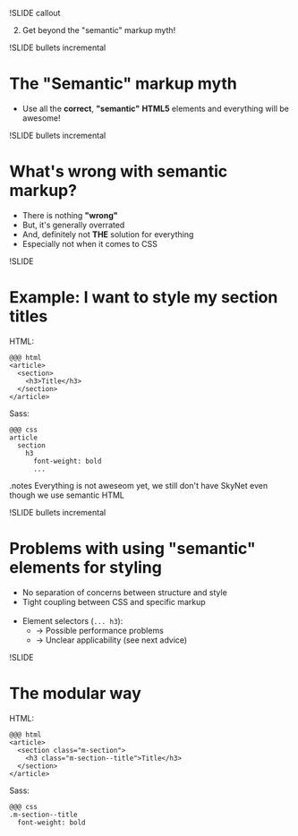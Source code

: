 !SLIDE callout

2) Get beyond the "semantic" markup myth!


!SLIDE bullets incremental

# The "Semantic" markup myth #

* Use all the **correct**, **"semantic"** **HTML5** elements and everything will be awesome!


!SLIDE bullets incremental

# What's wrong with semantic markup? #

* There is nothing __"wrong"__
* But, it's generally overrated
* And, definitely not **THE** solution for everything
* Especially not when it comes to CSS


!SLIDE

# Example: I want to style my section titles #

HTML:

    @@@ html
    <article>
      <section>
        <h3>Title</h3>
      </section>
    </article>

Sass:

    @@@ css
    article
      section
        h3
          font-weight: bold
          ...

.notes Everything is not aweseom yet,  we still don't have SkyNet even though we use semantic HTML


!SLIDE bullets incremental

# Problems with using "semantic" elements for styling #

* No separation of concerns between structure and style
* Tight coupling between CSS and specific markup<br /><br />
* Element selectors (<code>... h3</code>):
  - -> Possible performance problems
  - -> Unclear applicability (see next advice)


!SLIDE

# The modular way #

HTML:

    @@@ html
    <article>
      <section class="m-section">
        <h3 class="m-section--title">Title</h3>
      </section>
    </article>

Sass:

    @@@ css
    .m-section--title
      font-weight: bold
